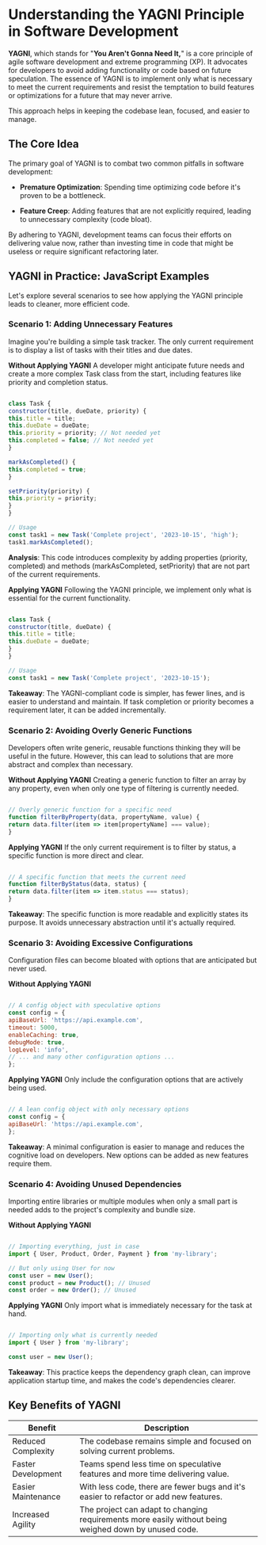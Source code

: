 # Understanding the YAGNI Principle in Software Development

**YAGNI**, which stands for "**You Aren't Gonna Need It,**" is a core principle of agile software development and extreme programming (XP). It advocates for developers to avoid adding functionality or code based on future speculation. The essence of YAGNI is to implement only what is necessary to meet the current requirements and resist the temptation to build features or optimizations for a future that may never arrive.

This approach helps in keeping the codebase lean, focused, and easier to manage.

## The Core Idea

The primary goal of YAGNI is to combat two common pitfalls in software development:

- **Premature Optimization**: Spending time optimizing code before it's proven to be a bottleneck.

- **Feature Creep**: Adding features that are not explicitly required, leading to unnecessary complexity (code bloat).

By adhering to YAGNI, development teams can focus their efforts on delivering value now, rather than investing time in code that might be useless or require significant refactoring later.

## YAGNI in Practice: JavaScript Examples

Let's explore several scenarios to see how applying the YAGNI principle leads to cleaner, more efficient code.

### Scenario 1: Adding Unnecessary Features

Imagine you're building a simple task tracker. The only current requirement is to display a list of tasks with their titles and due dates.

**Without Applying YAGNI**
A developer might anticipate future needs and create a more complex Task class from the start, including features like priority and completion status.

```JavaScript

class Task {
constructor(title, dueDate, priority) {
this.title = title;
this.dueDate = dueDate;
this.priority = priority; // Not needed yet
this.completed = false; // Not needed yet
}

markAsCompleted() {
this.completed = true;
}

setPriority(priority) {
this.priority = priority;
}
}

// Usage
const task1 = new Task('Complete project', '2023-10-15', 'high');
task1.markAsCompleted();
```

**Analysis**: This code introduces complexity by adding properties (priority, completed) and methods (markAsCompleted, setPriority) that are not part of the current requirements.

**Applying YAGNI**
Following the YAGNI principle, we implement only what is essential for the current functionality.

```JavaScript

class Task {
constructor(title, dueDate) {
this.title = title;
this.dueDate = dueDate;
}
}

// Usage
const task1 = new Task('Complete project', '2023-10-15');
```

**Takeaway**: The YAGNI-compliant code is simpler, has fewer lines, and is easier to understand and maintain. If task completion or priority becomes a requirement later, it can be added incrementally.

### Scenario 2: Avoiding Overly Generic Functions

Developers often write generic, reusable functions thinking they will be useful in the future. However, this can lead to solutions that are more abstract and complex than necessary.

**Without Applying YAGNI**
Creating a generic function to filter an array by any property, even when only one type of filtering is currently needed.

```JavaScript

// Overly generic function for a specific need
function filterByProperty(data, propertyName, value) {
return data.filter(item => item[propertyName] === value);
}
```

**Applying YAGNI**
If the only current requirement is to filter by status, a specific function is more direct and clear.

```JavaScript

// A specific function that meets the current need
function filterByStatus(data, status) {
return data.filter(item => item.status === status);
}
```

**Takeaway**: The specific function is more readable and explicitly states its purpose. It avoids unnecessary abstraction until it's actually required.

### Scenario 3: Avoiding Excessive Configurations

Configuration files can become bloated with options that are anticipated but never used.

**Without Applying YAGNI**

```JavaScript

// A config object with speculative options
const config = {
apiBaseUrl: 'https://api.example.com',
timeout: 5000,
enableCaching: true,
debugMode: true,
logLevel: 'info',
// ... and many other configuration options ...
};
```

**Applying YAGNI**
Only include the configuration options that are actively being used.

```JavaScript

// A lean config object with only necessary options
const config = {
apiBaseUrl: 'https://api.example.com',
};
```

**Takeaway**: A minimal configuration is easier to manage and reduces the cognitive load on developers. New options can be added as new features require them.

### Scenario 4: Avoiding Unused Dependencies

Importing entire libraries or multiple modules when only a small part is needed adds to the project's complexity and bundle size.

**Without Applying YAGNI**

```JavaScript

// Importing everything, just in case
import { User, Product, Order, Payment } from 'my-library';

// But only using User for now
const user = new User();
const product = new Product(); // Unused
const order = new Order(); // Unused
```

**Applying YAGNI**
Only import what is immediately necessary for the task at hand.

```JavaScript

// Importing only what is currently needed
import { User } from 'my-library';

const user = new User();
```

**Takeaway**: This practice keeps the dependency graph clean, can improve application startup time, and makes the code's dependencies clearer.

## Key Benefits of YAGNI

| Benefit            | Description                                                                                           |
| ------------------ | ----------------------------------------------------------------------------------------------------- |
| Reduced Complexity | The codebase remains simple and focused on solving current problems.                                  |
| Faster Development | Teams spend less time on speculative features and more time delivering value.                         |
| Easier Maintenance | With less code, there are fewer bugs and it's easier to refactor or add new features.                 |
| Increased Agility  | The project can adapt to changing requirements more easily without being weighed down by unused code. |
